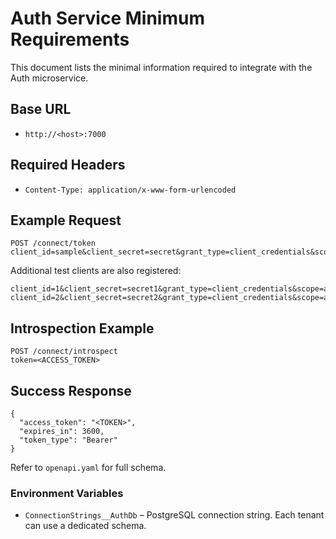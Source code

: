 # Auth Service Minimum Requirements

This document lists the minimal information required to integrate with the Auth microservice.

## Base URL
- `http://<host>:7000`

## Required Headers
- `Content-Type: application/x-www-form-urlencoded`

## Example Request
```
POST /connect/token
client_id=sample&client_secret=secret&grant_type=client_credentials&scope=api1
```

Additional test clients are also registered:

```text
client_id=1&client_secret=secret1&grant_type=client_credentials&scope=api1
client_id=2&client_secret=secret2&grant_type=client_credentials&scope=api1
```

## Introspection Example
```
POST /connect/introspect
token=<ACCESS_TOKEN>
```

## Success Response
```
{
  "access_token": "<TOKEN>",
  "expires_in": 3600,
  "token_type": "Bearer"
}
```

Refer to `openapi.yaml` for full schema.

### Environment Variables
- `ConnectionStrings__AuthDb` – PostgreSQL connection string. Each tenant can use a dedicated schema.
